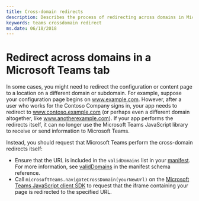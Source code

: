 ```yaml
---
title: Cross-domain redirects
description: Describes the process of redirecting across domains in Microsoft Teams
keywords: teams crossdomain redirect
ms.date: 06/18/2018
---
```

# Redirect across domains in a Microsoft Teams tab

In some cases, you might need to redirect the configuration or content page to a location on a different domain or subdomain. For example, suppose your configuration page begins on www.example.com. However, after a user who works for the Contoso Company signs in, your app needs to redirect to www.contoso.example.com (or perhaps even a different domain altogether, like www.anotherexample.com). If your app performs the redirects itself, it can no longer use the Microsoft Teams JavaScript library to receive or send information to Microsoft Teams.

Instead, you should request that Microsoft Teams perform the cross-domain redirects itself:

* Ensure that the URL is included in the `validDomains` list in your [manifest](~/concepts/apps/apps-package). For more information, see [validDomains](~/resources/schema/manifest-schema#validdomains) in the manifest schema reference.
* Call `microsoftTeams.navigateCrossDomain(yourNewUrl)` on the [Microsoft Teams JavaScript client SDK](/javascript/api/overview/msteams-client) to request that the iframe containing your page is redirected to the specified URL.
